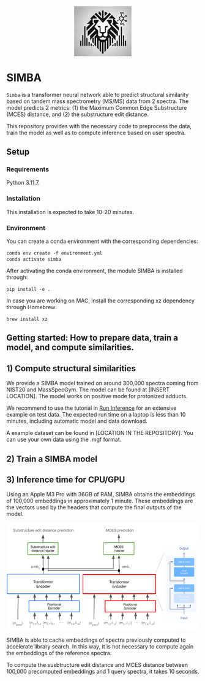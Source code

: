 
<img src="docs/simba_logo.png" width="150" style="display: block; margin: auto;"/>

# SIMBA


`Simba` is a transformer neural network able to predict structural similarity based on tandem mass spectrometry (MS/MS) data from 2 spectra. The model predicts 2 metrics: (1) the Maximum Common Edge Substructure (MCES) distance, and  (2) the substructure edit distance.

This repository provides with the necessary code to preprocess the data, train the model as well as to compute inference based on  user spectra.


## Setup

### Requirements

Python 3.11.7.

### Installation
This installation is expected to take 10-20 minutes.

###  Environment

You can create a conda environment with the corresponding dependencies:

```
conda env create -f environment.yml
conda activate simba
```

After activating the conda environment, the module SIMBA is installed through:

```
pip install -e .
```

In case you are working on MAC, install the corresponding xz dependency through Homebrew:

```
brew install xz
```

## Getting started: How to prepare data, train a model, and compute similarities.


## 1) Compute structural similarities

We provide a SIMBA model trained on around 300,000 spectra coming from NIST20 and MassSpecGym. The model can be found at [INSERT LOCATION]. The model works on positive mode for protonized adducts.

We recommend to use the tutorial in [Run Inference](https://github.com/bittremieux-lab/simba/tree/main/notebooks/final_tutorials/run_inference.ipynb)  for an extensive example on test data. The expected run time on a laptop is less than 10 minutes, including automatic model and data download. 

A example dataset can be found in [LOCATION IN THE REPOSITORY]. You can use your own data using the .mgf format.


## 2) Train a SIMBA model



## 3) Inference time for CPU/GPU 

Using an Apple M3 Pro with 36GB of RAM, SIMBA obtains the embeddings of 100,000 embeddings in approximately 1 minute. These embeddings are the vectors used by the headers that compute the final outputs of the model.

<img src="docs/nn_architecture.png" width="600" style="display: block; margin: auto;"/>

SIMBA is able to cache embeddings of spectra previously computed to accelerate library search. In this way, it is not necessary to compute again the embeddings of the reference spectra.

To compute the susbtructure edit distance and MCES distance between 100,000 precomputed embeddings and 1 query spectra, it takes 10 seconds.



